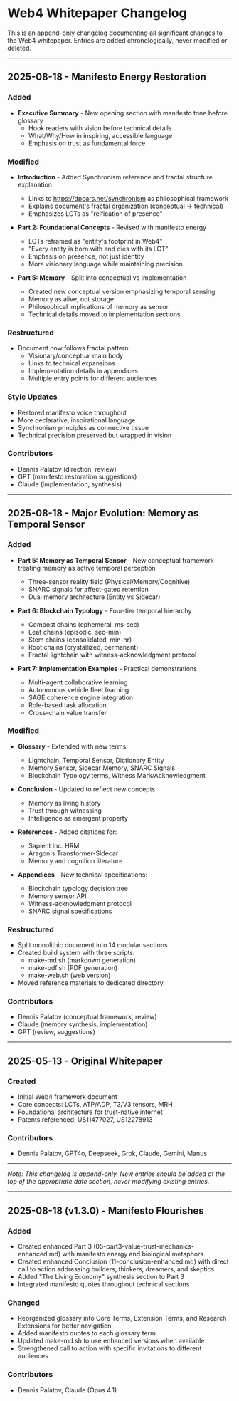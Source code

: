 # Web4 Whitepaper Changelog

This is an append-only changelog documenting all significant changes to the Web4 whitepaper.
Entries are added chronologically, never modified or deleted.

---

## 2025-08-18 - Manifesto Energy Restoration

### Added
- **Executive Summary** - New opening section with manifesto tone before glossary
  - Hook readers with vision before technical details
  - What/Why/How in inspiring, accessible language
  - Emphasis on trust as fundamental force

### Modified  
- **Introduction** - Added Synchronism reference and fractal structure explanation
  - Links to https://dpcars.net/synchronism as philosophical framework
  - Explains document's fractal organization (conceptual → technical)
  - Emphasizes LCTs as "reification of presence"

- **Part 2: Foundational Concepts** - Revised with manifesto energy
  - LCTs reframed as "entity's footprint in Web4"
  - "Every entity is born with and dies with its LCT"
  - Emphasis on presence, not just identity
  - More visionary language while maintaining precision

- **Part 5: Memory** - Split into conceptual vs implementation
  - Created new conceptual version emphasizing temporal sensing
  - Memory as alive, not storage
  - Philosophical implications of memory as sensor
  - Technical details moved to implementation sections

### Restructured
- Document now follows fractal pattern:
  - Visionary/conceptual main body
  - Links to technical expansions
  - Implementation details in appendices
  - Multiple entry points for different audiences

### Style Updates
- Restored manifesto voice throughout
- More declarative, inspirational language
- Synchronism principles as connective tissue
- Technical precision preserved but wrapped in vision

### Contributors
- Dennis Palatov (direction, review)
- GPT (manifesto restoration suggestions)
- Claude (implementation, synthesis)

---

## 2025-08-18 - Major Evolution: Memory as Temporal Sensor

### Added
- **Part 5: Memory as Temporal Sensor** - New conceptual framework treating memory as active temporal perception
  - Three-sensor reality field (Physical/Memory/Cognitive)
  - SNARC signals for affect-gated retention
  - Dual memory architecture (Entity vs Sidecar)
  
- **Part 6: Blockchain Typology** - Four-tier temporal hierarchy
  - Compost chains (ephemeral, ms-sec)
  - Leaf chains (episodic, sec-min)
  - Stem chains (consolidated, min-hr)
  - Root chains (crystallized, permanent)
  - Fractal lightchain with witness-acknowledgment protocol

- **Part 7: Implementation Examples** - Practical demonstrations
  - Multi-agent collaborative learning
  - Autonomous vehicle fleet learning
  - SAGE coherence engine integration
  - Role-based task allocation
  - Cross-chain value transfer

### Modified
- **Glossary** - Extended with new terms:
  - Lightchain, Temporal Sensor, Dictionary Entity
  - Memory Sensor, Sidecar Memory, SNARC Signals
  - Blockchain Typology terms, Witness Mark/Acknowledgment

- **Conclusion** - Updated to reflect new concepts
  - Memory as living history
  - Trust through witnessing
  - Intelligence as emergent property

- **References** - Added citations for:
  - Sapient Inc. HRM
  - Aragon's Transformer-Sidecar
  - Memory and cognition literature

- **Appendices** - New technical specifications:
  - Blockchain typology decision tree
  - Memory sensor API
  - Witness-acknowledgment protocol
  - SNARC signal specifications

### Restructured
- Split monolithic document into 14 modular sections
- Created build system with three scripts:
  - make-md.sh (markdown generation)
  - make-pdf.sh (PDF generation)
  - make-web.sh (web version)
- Moved reference materials to dedicated directory

### Contributors
- Dennis Palatov (conceptual framework, review)
- Claude (memory synthesis, implementation)
- GPT (review, suggestions)

---

## 2025-05-13 - Original Whitepaper

### Created
- Initial Web4 framework document
- Core concepts: LCTs, ATP/ADP, T3/V3 tensors, MRH
- Foundational architecture for trust-native internet
- Patents referenced: US11477027, US12278913

### Contributors
- Dennis Palatov, GPT4o, Deepseek, Grok, Claude, Gemini, Manus

---

*Note: This changelog is append-only. New entries should be added at the top of the appropriate date section, never modifying existing entries.*

---

## 2025-08-18 (v1.3.0) - Manifesto Flourishes

### Added
- Created enhanced Part 3 (05-part3-value-trust-mechanics-enhanced.md) with manifesto energy and biological metaphors
- Created enhanced Conclusion (11-conclusion-enhanced.md) with direct call to action addressing builders, thinkers, dreamers, and skeptics
- Added "The Living Economy" synthesis section to Part 3
- Integrated manifesto quotes throughout technical sections

### Changed
- Reorganized glossary into Core Terms, Extension Terms, and Research Extensions for better navigation
- Added manifesto quotes to each glossary term
- Updated make-md.sh to use enhanced versions when available
- Strengthened call to action with specific invitations to different audiences

### Contributors
- Dennis Palatov, Claude (Opus 4.1)
